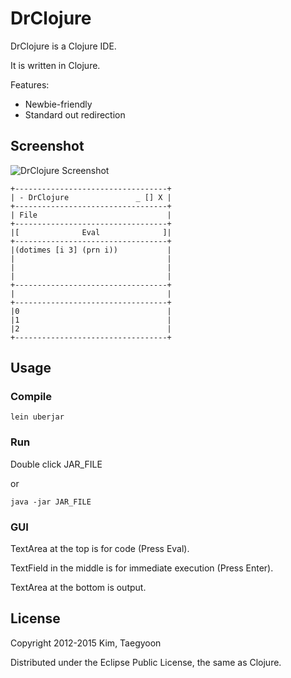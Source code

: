 # DrClojure

DrClojure is a Clojure IDE.

It is written in Clojure.

Features: 

* Newbie-friendly
* Standard out redirection

## Screenshot
![DrClojure Screenshot](https://bitbucket.org/ktg/drclojure/downloads/DrClojure-0.1.8.PNG)
```
+----------------------------------+
| - DrClojure               _ [] X |
+----------------------------------+
| File                             |
+----------------------------------+
|[              Eval              ]|
+----------------------------------+
|(dotimes [i 3] (prn i))           |
|                                  |
|                                  |
|                                  |
+----------------------------------+
|                                  |
+----------------------------------+
|0                                 |
|1                                 |
|2                                 |
+----------------------------------+
```

## Usage

### Compile
```
lein uberjar
```

### Run

Double click JAR_FILE

or
```
java -jar JAR_FILE
```

### GUI

TextArea at the top is for code (Press Eval).

TextField in the middle is for immediate execution (Press Enter).

TextArea at the bottom is output.

## License

Copyright 2012-2015 Kim, Taegyoon

Distributed under the Eclipse Public License, the same as Clojure.
